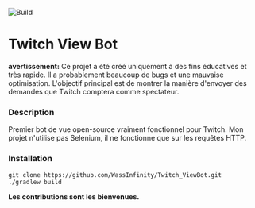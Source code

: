 ![Build](https://github.com/OGSegu/University_Research/workflows/Java/badge.svg)

# Twitch View Bot

__avertissement:__ Ce projet a été créé uniquement à des fins éducatives et très rapide. Il a probablement beaucoup de bugs et une mauvaise optimisation.
L'objectif principal est de montrer la manière d'envoyer des demandes que Twitch comptera comme spectateur.

### Description
Premier bot de vue open-source vraiment fonctionnel pour Twitch. Mon projet n'utilise pas Selenium, il ne fonctionne que sur les requêtes HTTP.

### Installation
``git clone https://github.com/WassInfinity/Twitch_ViewBot.git``  
``./gradlew build``


__Les contributions sont les bienvenues.__
